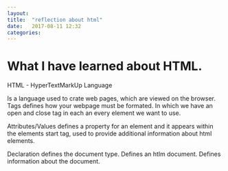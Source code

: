 ```yaml
---
layout: 
title:  "reflection about html"
date:   2017-08-11 12:32
categories: 
---
```


# What I have learned about HTML.

HTML - HyperTextMarkUp Language

Is a language used to crate web pages, which are viewed on the browser.
Tags defines how your webpage must be formated. In which we have an open and close tag in each an every element we want to use.

Attributes/Values defines a property for an element and it appears within the elements start tag, used to provide additional information about html elements.

<!DOCTYPE>		Declaration defines the document type.

<html>	Defines an htlm document.

<head>	Defines information about the document.

<title>	Defines the document title.

<body>	Defines the body element.

<style>	Defines a style definition.

<h1>(important) to <h6>(least)	Defines header 1 to header 6.

<p>		Defines a paragraph.

<ol>	Defines an ordered list.

<ul>	Defines an unordered list.

<span>	Defines a section in a document.

<img>(image)	Defines an image.

scr(source), alt(alternative text), width and height Its <img> attributes.

<section>	Defines a section.

<nav>		Defines navigation links.

<li>	Defines a list of items.

<a>		Defines a resource reference
href(hyperText Reference) 	Its an attribute for which indicates the link target on <link> and <a> tag.

<b>				Defines bold text.

<br>			Inserts a single line break.

<button>	Defines a push button.

<center>		Used to center align text or document.

<col>			attribute for table column.

<div>		Defines a section in a document.

<em>			Defines emphasized text.

<font>			Used to define font size,color and text.

<hr>			Defines a horizotal line.

<i>				Defines italic text.

<input>			Defines an input text.

<strong>		Defines strong text.

<footer>	used to define a footer for a section or page.

<!--...-->		Defines a comment.

